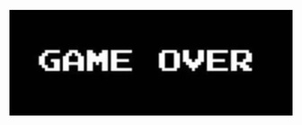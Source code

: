 [![game-over](../images/game-over.png)](https://github.com/ssagnane1/tp2-labyrinthe/blob/main/jeu-heros-sdc/index.md)
